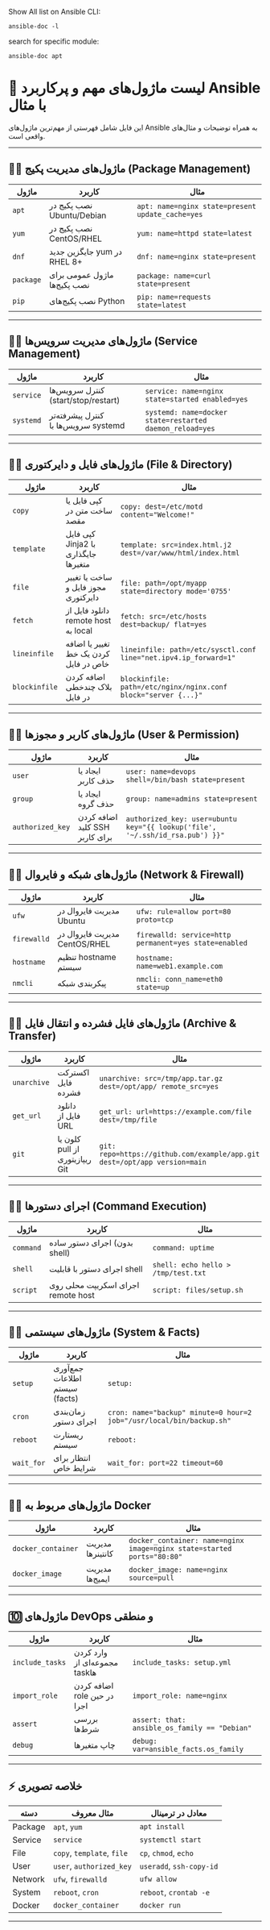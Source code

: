 Show All list on Ansible 
CLI:
```
ansible-doc -l
```

search for specific module:
```
ansible-doc apt
```

# 🧩 لیست ماژول‌های مهم و پرکاربرد Ansible با مثال

این فایل شامل فهرستی از مهم‌ترین ماژول‌های Ansible به همراه توضیحات و مثال‌های واقعی است.

---

## ۱️⃣ ماژول‌های مدیریت پکیج (Package Management)

| ماژول | کاربرد | مثال |
|--------|----------|--------|
| `apt` | نصب پکیج در Ubuntu/Debian | `apt: name=nginx state=present update_cache=yes` |
| `yum` | نصب پکیج در CentOS/RHEL | `yum: name=httpd state=latest` |
| `dnf` | جایگزین جدید yum در RHEL 8+ | `dnf: name=nginx state=present` |
| `package` | ماژول عمومی برای نصب پکیج‌ها | `package: name=curl state=present` |
| `pip` | نصب پکیج‌های Python | `pip: name=requests state=latest` |

---

## ۲️⃣ ماژول‌های مدیریت سرویس‌ها (Service Management)

| ماژول | کاربرد | مثال |
|--------|----------|--------|
| `service` | کنترل سرویس‌ها (start/stop/restart) | `service: name=nginx state=started enabled=yes` |
| `systemd` | کنترل پیشرفته‌تر سرویس‌ها با systemd | `systemd: name=docker state=restarted daemon_reload=yes` |

---

## ۳️⃣ ماژول‌های فایل و دایرکتوری (File & Directory)

| ماژول | کاربرد | مثال |
|--------|----------|--------|
| `copy` | کپی فایل یا ساخت متن در مقصد | `copy: dest=/etc/motd content="Welcome!"` |
| `template` | کپی فایل Jinja2 با جایگذاری متغیرها | `template: src=index.html.j2 dest=/var/www/html/index.html` |
| `file` | ساخت یا تغییر مجوز فایل و دایرکتوری | `file: path=/opt/myapp state=directory mode='0755'` |
| `fetch` | دانلود فایل از remote host به local | `fetch: src=/etc/hosts dest=backup/ flat=yes` |
| `lineinfile` | تغییر یا اضافه کردن یک خط خاص در فایل | `lineinfile: path=/etc/sysctl.conf line="net.ipv4.ip_forward=1"` |
| `blockinfile` | اضافه کردن بلاک چندخطی در فایل | `blockinfile: path=/etc/nginx/nginx.conf block="server {...}"` |

---

## ۴️⃣ ماژول‌های کاربر و مجوزها (User & Permission)

| ماژول | کاربرد | مثال |
|--------|----------|--------|
| `user` | ایجاد یا حذف کاربر | `user: name=devops shell=/bin/bash state=present` |
| `group` | ایجاد یا حذف گروه | `group: name=admins state=present` |
| `authorized_key` | اضافه کردن کلید SSH برای کاربر | `authorized_key: user=ubuntu key="{{ lookup('file', '~/.ssh/id_rsa.pub') }}"` |

---

## ۵️⃣ ماژول‌های شبکه و فایروال (Network & Firewall)

| ماژول | کاربرد | مثال |
|--------|----------|--------|
| `ufw` | مدیریت فایروال در Ubuntu | `ufw: rule=allow port=80 proto=tcp` |
| `firewalld` | مدیریت فایروال در CentOS/RHEL | `firewalld: service=http permanent=yes state=enabled` |
| `hostname` | تنظیم hostname سیستم | `hostname: name=web1.example.com` |
| `nmcli` | پیکربندی شبکه | `nmcli: conn_name=eth0 state=up` |

---

## ۶️⃣ ماژول‌های فایل فشرده و انتقال فایل (Archive & Transfer)

| ماژول | کاربرد | مثال |
|--------|----------|--------|
| `unarchive` | اکسترکت فایل فشرده | `unarchive: src=/tmp/app.tar.gz dest=/opt/app/ remote_src=yes` |
| `get_url` | دانلود فایل از URL | `get_url: url=https://example.com/file dest=/tmp/file` |
| `git` | کلون یا pull از ریپازیتوری Git | `git: repo=https://github.com/example/app.git dest=/opt/app version=main` |

---

## ۷️⃣ اجرای دستورها (Command Execution)

| ماژول | کاربرد | مثال |
|--------|----------|--------|
| `command` | اجرای دستور ساده (بدون shell) | `command: uptime` |
| `shell` | اجرای دستور با قابلیت shell | `shell: echo hello > /tmp/test.txt` |
| `script` | اجرای اسکریپت محلی روی remote host | `script: files/setup.sh` |

---

## ۸️⃣ ماژول‌های سیستمی (System & Facts)

| ماژول | کاربرد | مثال |
|--------|----------|--------|
| `setup` | جمع‌آوری اطلاعات سیستم (facts) | `setup:` |
| `cron` | زمان‌بندی اجرای دستور | `cron: name="backup" minute=0 hour=2 job="/usr/local/bin/backup.sh"` |
| `reboot` | ریستارت سیستم | `reboot:` |
| `wait_for` | انتظار برای شرایط خاص | `wait_for: port=22 timeout=60` |

---

## ۹️⃣ ماژول‌های مربوط به Docker

| ماژول | کاربرد | مثال |
|--------|----------|--------|
| `docker_container` | مدیریت کانتینرها | `docker_container: name=nginx image=nginx state=started ports="80:80"` |
| `docker_image` | مدیریت ایمیج‌ها | `docker_image: name=nginx source=pull` |

---

## 🔟 ماژول‌های DevOps و منطقی

| ماژول | کاربرد | مثال |
|--------|----------|--------|
| `include_tasks` | وارد کردن مجموعه‌ای از taskها | `include_tasks: setup.yml` |
| `import_role` | اضافه کردن role در حین اجرا | `import_role: name=nginx` |
| `assert` | بررسی شرط‌ها | `assert: that: ansible_os_family == "Debian"` |
| `debug` | چاپ متغیرها | `debug: var=ansible_facts.os_family` |

---

## ⚡ خلاصه تصویری

| دسته | مثال معروف | معادل در ترمینال |
|-------|--------------|------------------|
| Package | `apt`, `yum` | `apt install` |
| Service | `service` | `systemctl start` |
| File | `copy`, `template`, `file` | `cp`, `chmod`, `echo` |
| User | `user`, `authorized_key` | `useradd`, `ssh-copy-id` |
| Network | `ufw`, `firewalld` | `ufw allow` |
| System | `reboot`, `cron` | `reboot`, `crontab -e` |
| Docker | `docker_container` | `docker run` |

---
